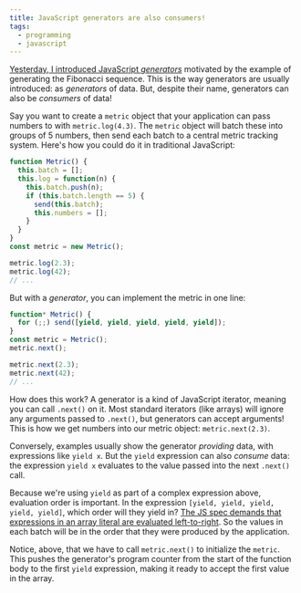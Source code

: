 ```yaml
---
title: JavaScript generators are also consumers!
tags:
  - programming
  - javascript
---
```


[Yesterday, I introduced JavaScript _generators_](/2019/05/17/what-is-function-star-in-javascript/)
motivated by the example of generating the Fibonacci sequence.
This is the way generators are usually introduced:
as _generators_ of data.
But, despite their name,
generators can also be _consumers_ of data!

Say you want to create a `metric` object
that your application can pass numbers to with `metric.log(4.3)`.
The `metric` object will batch these into groups of 5 numbers,
then send each batch to a central metric tracking system.
Here's how you could do it in traditional JavaScript:

```js
function Metric() {
  this.batch = [];
  this.log = function(n) {
    this.batch.push(n);
    if (this.batch.length == 5) {
      send(this.batch);
      this.numbers = [];
    }
  }
}
const metric = new Metric();

metric.log(2.3);
metric.log(42);
// ...
```

But with a _generator_,
you can implement the metric in one line:

```js
function* Metric() {
  for (;;) send([yield, yield, yield, yield, yield]);
}
const metric = Metric();
metric.next();

metric.next(2.3);
metric.next(42);
// ...
```

How does this work?
A generator is a kind of JavaScript iterator,
meaning you can call `.next()` on it.
Most standard iterators (like arrays)
will ignore any arguments passed to `.next()`,
but generators can accept arguments!
This is how we get numbers into our metric object:
`metric.next(2.3)`.

Conversely,
examples usually show the generator _providing_ data,
with expressions like `yield x`.
But the `yield` expression can also _consume_ data:
the expression `yield x` evaluates to
the value passed into the next `.next()` call.

Because we're using `yield` as part of a complex expression above,
evaluation order is important.
In the expression `[yield, yield, yield, yield, yield]`,
which order will they yield in?
[The JS spec demands that expressions in an array literal are evaluated left-to-right](http://www.ecma-international.org/ecma-262/5.1/#sec-11.1.4).
So the values in each batch will be in the order that they were produced by the application.

Notice, above, that we have to call `metric.next()`
to initialize the `metric`.
This pushes the generator's program counter
from the start of the function body
to the first `yield` expression,
making it ready to accept the first value in the array.
